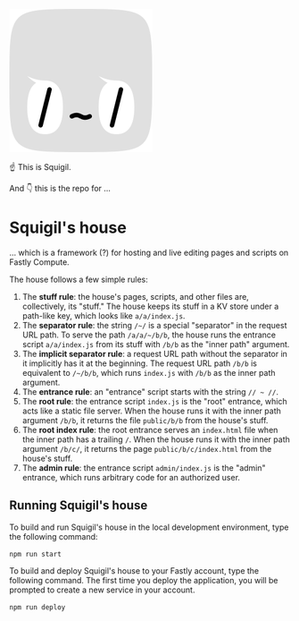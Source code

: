 ![/~/](projects/workbench/init/public/workbench-ext/icon.svg)

☝️ This is Squigil.

And 👇 this is the repo for ...

# Squigil's house

... which is a framework (?) for hosting and live editing pages and scripts on Fastly Compute.

The house follows a few simple rules:

1. The **stuff rule**: the house's pages, scripts, and other files are, collectively, its "stuff."
   The house keeps its stuff in a KV store under a path-like key, which looks like `a/a/index.js`.
1. The **separator rule**: the string `/~/` is a special "separator" in the request URL path.
   To serve the path `/a/a/~/b/b`, the house runs the entrance script `a/a/index.js` from its stuff with `/b/b` as the "inner path" argument.
1. The **implicit separator rule**: a request URL path without the separator in it implicitly has it at the beginning.
   The request URL path `/b/b` is equivalent to `/~/b/b`, which runs `index.js` with `/b/b` as the inner path argument.
1. The **entrance rule**: an "entrance" script starts with the string `// ~ //`.
1. The **root rule**: the entrance script `index.js` is the "root" entrance, which acts like a static file server.
   When the house runs it with the inner path argument `/b/b`, it returns the file `public/b/b` from the house's stuff.
1. The **root index rule**: the root entrance serves an `index.html` file when the inner path has a trailing `/`.
   When the house runs it with the inner path argument `/b/c/`, it returns the page `public/b/c/index.html` from the house's stuff.
1. The **admin rule**: the entrance script `admin/index.js` is the "admin" entrance, which runs arbitrary code for an authorized user.

## Running Squigil's house

To build and run Squigil's house in the local development environment, type the following command:

```shell
npm run start
```

To build and deploy Squigil's house to your Fastly account, type the following command.
The first time you deploy the application, you will be prompted to create a new service in your account.

```shell
npm run deploy
```
